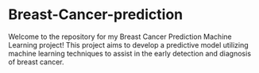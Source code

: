 # Breast-Cancer-prediction
Welcome to the repository for my Breast Cancer Prediction Machine Learning project! This project aims to develop a predictive model utilizing machine learning techniques to assist in the early detection and diagnosis of breast cancer. 
